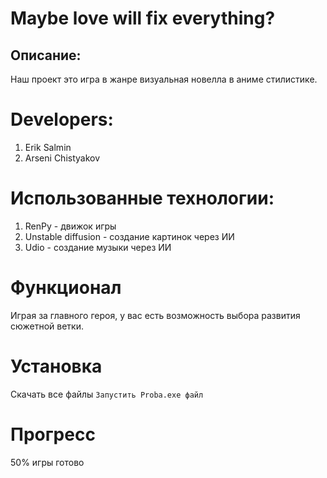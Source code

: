 # Maybe love will fix everything?
## Описание:
Наш проект это игра в жанре визуальная новелла в аниме стилистике.
# Developers:
1. Erik Salmin
2. Arseni Chistyakov
# Использованные технологии:
1. RenPy - движок игры
2. Unstable diffusion - создание картинок через ИИ
3. Udio - создание музыки через ИИ
# Функционал
Играя за главного героя, у вас есть возможность выбора развития сюжетной ветки.
# Установка
Скачать все файлы 
`Запустить Proba.exe файл`
# Прогресс
50% игры готово
